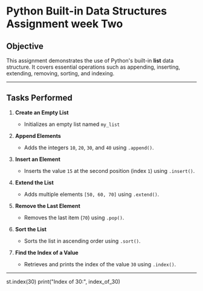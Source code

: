 #  Python Built-in Data Structures Assignment week Two

##  Objective
This assignment demonstrates the use of Python's built-in **list** data structure. It covers essential operations such as appending, inserting, extending, removing, sorting, and indexing.

---

##  Tasks Performed

1. **Create an Empty List**
   - Initializes an empty list named `my_list`

2. **Append Elements**
   - Adds the integers `10`, `20`, `30`, and `40` using `.append()`.

3. **Insert an Element**
   - Inserts the value `15` at the second position (index `1`) using `.insert()`.

4. **Extend the List**
   - Adds multiple elements `[50, 60, 70]` using `.extend()`.

5. **Remove the Last Element**
   - Removes the last item (`70`) using `.pop()`.

6. **Sort the List**
   - Sorts the list in ascending order using `.sort()`.

7. **Find the Index of a Value**
   - Retrieves and prints the index of the value `30` using `.index()`.

---

st.index(30)
print("Index of 30:", index_of_30)
